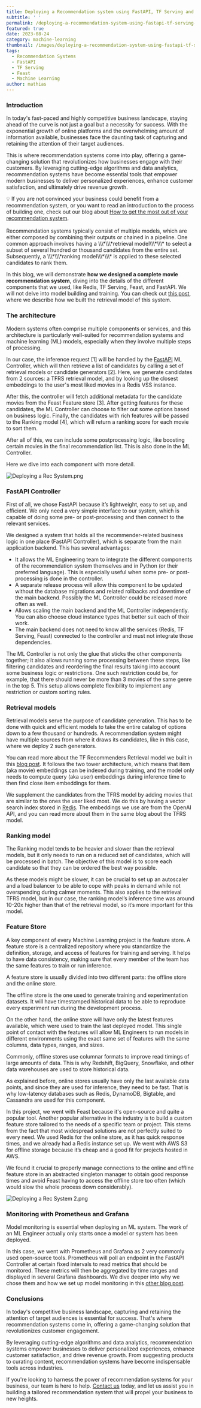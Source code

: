 ```yaml
---
title: Deploying a Recommendation system using FastAPI, TF Serving and Feast
subtitle: ' '
permalink: /deploying-a-recommendation-system-using-fastapi-tf-serving-and-feast/
featured: true
date: 2023-08-24
category: machine-learning
thumbnail: /images/deploying-a-recommendation-system-using-fastapi-tf-serving-and-feast/featured_image.png
tags:
  - Recommendation Systems
  - FastAPI
  - TF Serving
  - Feast
  - Machine Learning
author: mathias
---
```


### Introduction

In today's fast-paced and highly competitive business landscape, staying ahead of the curve is not just a goal but a necessity for
success. With the exponential growth of online platforms and the overwhelming
amount of information available, businesses face the daunting task of capturing
and retaining the attention of their target audiences.

This is where recommendation systems come into play, offering a game-changing solution that
revolutionizes how businesses engage with their customers. By leveraging
cutting-edge algorithms and data analytics, recommendation systems have become
essential tools that empower modern businesses to deliver personalized
experiences, enhance customer satisfaction, and ultimately drive revenue growth.

<aside>
  💡 If you are not convinced your business could benefit from a recommendation
  system, or you want to read an introduction to the process of building one, 
  check out our blog about <a href="https://blog.xmartlabs.com/blog/recommendations-engines-what-they-do-and-why-they-are-useful/" target="_blank">
  How to get the most out of your recommendation system</a>.
</aside>
<br />
Recommendation systems typically consist of multiple models, which are either
composed by combining their outputs or chained in a pipeline. One common
approach involves having a \\\*\\\*retrieval model\\\*\\\* to select a subset of several
hundred or thousand candidates from the entire set. Subsequently, a \\\*\\\*ranking
model\\\*\\\* is applied to these selected candidates to rank them.

In this blog, we will demonstrate **how we designed a complete movie recommendation system**,
diving into the details of the different components that we used, like Redis, TF
Serving, Feast, and FastAPI. We will not delve into model building and training.
You can check out [this
post](https://blog.xmartlabs.com/blog/tf-recommenders-encode-user-watch-history-using-openai-embeddings/),
where we describe how we built the retrieval model of this system.

### The architecture

Modern systems often comprise multiple components or services, and this architecture
is particularly well-suited for recommendation systems and machine learning (ML) models,
especially when they involve multiple steps of processing.

In our case, the inference request \[1] will be handled by the [FastAPI](https://fastapi.tiangolo.com/)
ML Controller, which will then retrieve a list of candidates by calling a set of retrieval models or candidate
generators \[2]. Here, we generate candidates from 2 sources: a TFRS retrieval
model, and by looking up the closest embeddings to the user's most liked movies
in a Redis VSS instance.

After this, the controller will fetch additional
metadata for the candidate movies from the Feast Feature store \[3]. After
getting features for these candidates, the ML Controller can choose to filter
out some options based on business logic. Finally, the candidates with rich
features will be passed to the Ranking model \[4], which will return a ranking
score for each movie to sort them.

After all of this, we can include some
postprocessing logic, like boosting certain movies in the final recommendation
list. This is also done in the ML Controller.

Here we dive into each component with more detail.

![Deploying a Rec System.png](/images/deploying-a-recommendation-system-using-fastapi-tf-serving-and-feast/deploying-a-rec-system.png)

### FastAPI Controller

First of all, we chose FastAPI because it’s lightweight, easy to set up, and efficient. We only need a very simple interface to our
system, which is capable of doing some pre- or post-processing and then connect
to the relevant services.

We designed a system that holds all the
recommender-related business logic in one place (FastAPI Controller), which is
separate from the main application backend. This has several advantages:

- It allows the ML Engineering team to integrate the different components of the
  recommendation system themselves and in Python (or their preferred language).
  This is especially useful when some pre- or post-processing is done in the
  controller.
- A separate release process will allow this component to be updated
  without the database migrations and related rollbacks and downtime of the main
  backend. Possibly the ML Controller could be released more often as well.
- Allows scaling the main backend and the ML Controller independently. You can
  also choose cloud instance types that better suit each of their work.
- The main backend does not need to know all the services (Redis, TF Serving, Feast)
  connected to the controller and must not integrate those dependencies.

The ML Controller is not only the glue that sticks the other components together; it
also allows running some processing between these steps, like filtering
candidates and reordering the final results taking into account some business
logic or restrictions. One such restriction could be, for example, that there
should never be more than 3 movies of the same genre in the top 5. This setup
allows complete flexibility to implement any restriction or custom sorting
rules.

### Retrieval models

Retrieval models serve the purpose of candidate generation. This has to be done with quick and efficient models to take the
entire catalog of options down to a few thousand or hundreds. A recommendation
system might have multiple sources from where it draws its candidates, like in
this case, where we deploy 2 such generators.

You can read more about the TF Recommenders Retrieval model we built in this [blog
post](https://blog.xmartlabs.com/blog/tf-recommenders-encode-user-watch-history-using-openai-embeddings/).
It follows the two tower architecture, which means that item (aka movie)
embeddings can be indexed during training, and the model only needs to compute
query (aka user) embeddings during inference time to then find close item
embeddings for them.

We supplement the candidates from the TFRS model by adding
movies that are similar to the ones the user liked most. We do this by having a
vector search index stored in
[Redis](https://redis.io/docs/stack/search/reference/vectors/). The embeddings
we use are from the OpenAI API, and you can read more about them in the same
blog about the TFRS model.

### Ranking model

The Ranking model tends to be heavier and slower than the retrieval models, but it only needs to run on a
reduced set of candidates, which will be processed in batch. The objective of
this model is to score each candidate so that they can be ordered the best way
possible.

As these models might be slower, it can be crucial to set up an
autoscaler and a load balancer to be able to cope with peaks in demand while not
overspending during calmer moments. This also applies to the retrieval TFRS
model, but in our case, the ranking model’s inference time was around 10-20x
higher than that of the retrieval model, so it’s more important for this model.

### Feature Store

A key component of every Machine Learning project is the feature store. A feature store is a centralized repository where you standardize
the definition, storage, and access of features for training and serving. It
helps to have data consistency, making sure that every member of the team has
the same features to train or run inference.

A feature store is usually divided
into two different parts: the offline store and the online store.

The offline store is the one used to generate training and experimentation datasets. It will
have timestamped historical data to be able to reproduce every experiment run
during the development process.

On the other hand, the online store will have only the latest features available, which were used to train the last deployed
model. This single point of contact with the features will allow ML Engineers to
run models in different environments using the exact same set of features with
the same columns, data types, ranges, and sizes.

Commonly, offline stores use columnar formats to improve read timings of large amounts of data. This is why
Redshift, BigQuery, Snowflake, and other data warehouses are used to store
historical data.

As explained before, online stores usually have only the last
available data points, and since they are used for inference, they need to be
fast. That is why low-latency databases such as Redis, DynamoDB, Bigtable, and
Cassandra are used for this component.

In this project, we went with Feast because it's open-source and quite a popular tool. Another popular alternative
in the industry is to build a custom feature store tailored to the needs of a
specific team or project. This stems from the fact that most widespread
solutions are not perfectly suited to every need. We used Redis for the online
store, as it has quick response times, and we already had a Redis instance set
up. We went with AWS S3 for offline storage because it’s cheap and a good fit
for projects hosted in AWS.

We found it crucial to properly manage connections to the online and offline feature store in an abstracted singleton manager to
obtain good response times and avoid Feast having to access the offline store
too often (which would slow the whole process down considerably).

![Deploying a Rec System 2.png](/images/deploying-a-recommendation-system-using-fastapi-tf-serving-and-feast/deploying-a-rec-system-2.png)

### Monitoring with Prometheus and Grafana

Model monitoring is essential when deploying an ML system. The work of an ML Engineer actually only starts once a
model or system has been deployed.

In this case, we went with Prometheus and Grafana as 2 very commonly used open-source tools. Prometheus will poll an
endpoint in the FastAPI Controller at certain fixed intervals to read metrics
that should be monitored. These metrics will then be aggregated by time ranges
and displayed in several Grafana dashboards. We dive deeper into why we chose
them and how we set up model monitoring in this [other blog post](/blog/ml-model-monitoring-boosting-performance-and-reliability/).

### Conclusions

In today's competitive business landscape, capturing and retaining the attention
of target audiences is essential for success. That's where recommendation
systems come in, offering a game-changing solution that revolutionizes customer
engagement.

By leveraging cutting-edge algorithms and data analytics,
recommendation systems empower businesses to deliver personalized experiences,
enhance customer satisfaction, and drive revenue growth. From suggesting
products to curating content, recommendation systems have become indispensable
tools across industries.

If you're looking to harness the power of
recommendation systems for your business, our team is here to help. [Contact
us](https://form.typeform.com/to/D1PhDJIR) today, and let us assist you in
building a tailored recommendation system that will propel your business to new
heights.
